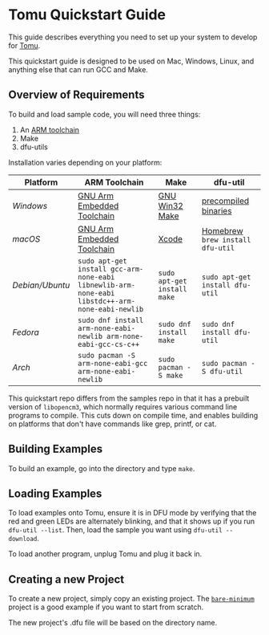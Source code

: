 # Tomu Quickstart Guide

This guide describes everything you need to set up your system to develop for [Tomu](https://tomu.im/).

This quickstart guide is designed to be used on Mac, Windows, Linux, and anything else that can run GCC and Make.

## Overview of Requirements

To build and load sample code, you will need three things:

1. An [ARM toolchain](https://developer.arm.com/open-source/gnu-toolchain/gnu-rm)
1. Make
1. dfu-utils

Installation varies depending on your platform:

Platform   | ARM Toolchain  | Make  | dfu-util
---------- | -------------- | ----- | ----------
*Windows*    | [GNU Arm Embedded Toolchain](https://developer.arm.com/open-source/gnu-toolchain/gnu-rm/downloads) | [GNU Win32 Make](http://gnuwin32.sourceforge.net/packages/make.htm) | [precompiled binaries](http://dfu-util.sourceforge.net/releases/dfu-util-0.8-binaries/win32-mingw32/)
*macOS*      | [GNU Arm Embedded Toolchain](https://developer.arm.com/open-source/gnu-toolchain/gnu-rm/downloads) | [Xcode](https://itunes.apple.com/us/app/xcode/id497799835) | [Homebrew](https://brew.sh/) `brew install dfu-util`
*Debian/Ubuntu* | `sudo apt-get install gcc-arm-none-eabi libnewlib-arm-none-eabi libstdc++-arm-none-eabi-newlib` | `sudo apt-get install make` | `sudo apt-get install dfu-util`
*Fedora* | `sudo dnf install arm-none-eabi-newlib arm-none-eabi-gcc-cs-c++` | `sudo dnf install make` | `sudo dnf install dfu-util`
*Arch* | `sudo pacman -S arm-none-eabi-gcc arm-none-eabi-newlib` | `sudo pacman -S make` | `sudo pacman -S dfu-util`

This quickstart repo differs from the samples repo in that it has a prebuilt version of `libopencm3`, which normally requires various command line programs to compile.  This cuts down on compile time, and enables building on platforms that don't have commands like grep, printf, or cat.

## Building Examples

To build an example, go into the directory and type `make`.

## Loading Examples

To load examples onto Tomu, ensure it is in DFU mode by verifying that the red and green LEDs are alternately blinking, and that it shows up if you run `dfu-util --list`.  Then, load the sample you want using `dfu-util --download`.

To load another program, unplug Tomu and plug it back in.

## Creating a new Project

To create a new project, simply copy an existing project.  The [`bare-minimum`](./bare-minimum) project is a good example if you want to start from scratch.

The new project's .dfu file will be based on the directory name.
